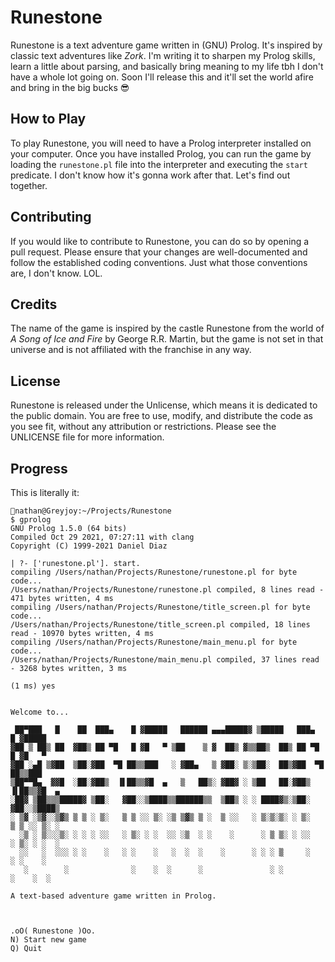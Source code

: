 # Runestone

Runestone is a text adventure game written in (GNU) Prolog.  It's inspired by classic text adventures like _Zork_.  I'm writing it to sharpen my Prolog skills, learn a little about parsing, and basically bring meaning to my life tbh I don't have a whole lot going on.  Soon I'll release this and it'll set the world afire and bring in the big bucks 😎

## How to Play

To play Runestone, you will need to have a Prolog interpreter installed on your computer. Once you have installed Prolog, you can run the game by loading the `runestone.pl` file into the interpreter and executing the `start` predicate.  I don't know how it's gonna work after that.  Let's find out together.

## Contributing

If you would like to contribute to Runestone, you can do so by opening a pull request. Please ensure that your changes are well-documented and follow the established coding conventions. Just what those conventions are, I don't know.  LOL.

## Credits

The name of the game is inspired by the castle Runestone from the world of _A Song of Ice and Fire_ by George R.R. Martin, but the game is not set in that universe and is not affiliated with the franchise in any way.

## License

Runestone is released under the Unlicense, which means it is dedicated to the public domain. You are free to use, modify, and distribute the code as you see fit, without any attribution or restrictions. Please see the UNLICENSE file for more information.

## Progress

This is literally it:

```
🦑nathan@Greyjoy:~/Projects/Runestone
$ gprolog
GNU Prolog 1.5.0 (64 bits)
Compiled Oct 29 2021, 07:27:11 with clang
Copyright (C) 1999-2021 Daniel Diaz

| ?- ['runestone.pl']. start.
compiling /Users/nathan/Projects/Runestone/runestone.pl for byte code...
/Users/nathan/Projects/Runestone/runestone.pl compiled, 8 lines read - 471 bytes written, 4 ms
compiling /Users/nathan/Projects/Runestone/title_screen.pl for byte code...
/Users/nathan/Projects/Runestone/title_screen.pl compiled, 18 lines read - 10970 bytes written, 4 ms
compiling /Users/nathan/Projects/Runestone/main_menu.pl for byte code...
/Users/nathan/Projects/Runestone/main_menu.pl compiled, 37 lines read - 3268 bytes written, 3 ms

(1 ms) yes


Welcome to...

 ██▀███   █    ██  ███▄    █ ▓█████   ██████ ▄▄▄█████▓ ▒█████   ███▄    █ ▓█████ 
▓██ ▒ ██▒ ██  ▓██▒ ██ ▀█   █ ▓█   ▀ ▒██    ▒ ▓  ██▒ ▓▒▒██▒  ██▒ ██ ▀█   █ ▓█   ▀ 
▓██ ░▄█ ▒▓██  ▒██░▓██  ▀█ ██▒▒███   ░ ▓██▄   ▒ ▓██░ ▒░▒██░  ██▒▓██  ▀█ ██▒▒███   
▒██▀▀█▄  ▓▓█  ░██░▓██▒  ▐▌██▒▒▓█  ▄   ▒   ██▒░ ▓██▓ ░ ▒██   ██░▓██▒  ▐▌██▒▒▓█  ▄ 
░██▓ ▒██▒▒▒█████▓ ▒██░   ▓██░░▒████▒▒██████▒▒  ▒██▒ ░ ░ ████▓▒░▒██░   ▓██░░▒████▒
░ ▒▓ ░▒▓░░▒▓▒ ▒ ▒ ░ ▒░   ▒ ▒ ░░ ▒░ ░▒ ▒▓▒ ▒ ░  ▒ ░░   ░ ▒░▒░▒░ ░ ▒░   ▒ ▒ ░░ ▒░ ░
  ░▒ ░ ▒░░░▒░ ░ ░ ░ ░░   ░ ▒░ ░ ░  ░░ ░▒  ░ ░    ░      ░ ▒ ▒░ ░ ░░   ░ ▒░ ░ ░  ░
  ░░   ░  ░░░ ░ ░    ░   ░ ░    ░   ░  ░  ░    ░      ░ ░ ░ ▒     ░   ░ ░    ░   
   ░        ░              ░    ░  ░      ░               ░ ░           ░    ░  ░

A text-based adventure game written in Prolog.



.oO( Runestone )Oo.
N) Start new game
Q) Quit
```
